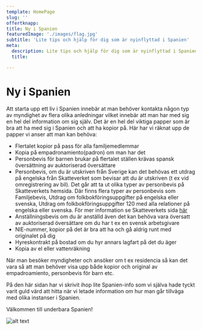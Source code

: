 ```yaml
---
template: HomePage
slug: ''
offertknapp: 
title: Ny i Spanien
featuredImage: './images/flag.jpg'
subtitle: 'Lite tips och hjälp för dig som är nyinflyttad i Spanien'
meta:
  description: Lite tips och hjälp för dig som är nyinflyttad i Spanien
  title: 

---
```


# Ny i Spanien

Att starta upp ett liv i Spanien innebär at man behöver kontakta någon typ av myndighet av flera olika anledningar vilket innebär att man har med sig en hel del information om sig själv. Det är en hel del viktiga papper som är bra att ha med sig i Spanien och att ha kopior på. Här har vi räknat upp de papper vi anser att man kan behöva:

-	Flertalet kopior på pass för alla familjemedlemmar
-	Kopia på empadronamiento(padron) om man har det
-	Personbevis för barnen brukar på flertalet ställen krävas spansk översättning av auktoriserad översättare
-	Personbevis, om du är utskriven från Sverige kan det behövas ett utdrag på engelska från Skatteverket som bevisar att du är utskriven (t ex vid omregistrering av bil). Det går att ta ut olika typer av personbevis på Skatteverkets hemsida. Där finns flera typer av personbevis som Familjebevis, Utdrag om folkbokföringsuppgifter på engelska eller svenska, Utdrag om folkbokföringsuppgifter 120 med alla relationer på engelska eller svenska. För mer information se Skatteverkets sida [här](https://skatteverket.se/privat/folkbokforing/bestallpersonbevis/vanligaonskemalfranutlandskamyndigheter.4.3810a01c150939e893f22054.html)
-	Anställningsbevis om du är anställd även det kan behöva vara översatt av auktoriserad översättare om du har t ex en svensk arbetsgivare
-	NIE-nummer, kopior på det är bra att ha och gå aldrig runt med originalet på dig
-	Hyreskontrakt på bostad om du hyr annars lagfart på det du äger
-	Kopia av el eller vattenräkning

När man besöker myndigheter och ansöker om t ex residencia så kan det vara så att man behöver visa upp både kopior och original av empadroamiento, personbevis för barn etc. 

På den här sidan har vi skrivit ihop lite Spanien-info som vi själva hade tyckt varit guld värd att hitta när vi letade information om hur man går tillväga med olika instanser i Spanien. 

Välkommen till underbara Spanien!

![alt text](/images/tarifa.jpg "Tarifa, Spain")


